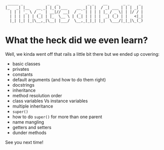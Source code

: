 ```
 _____ _           _   _             _ _    __       _ _    _ 
|_   _| |__   __ _| |_( )___    __ _| | |  / _| ___ | | | _| |
  | | | '_ \ / _` | __|// __|  / _` | | | | |_ / _ \| | |/ / |
  | | | | | | (_| | |_  \__ \ | (_| | | | |  _| (_) | |   <|_|
  |_| |_| |_|\__,_|\__| |___/  \__,_|_|_| |_|  \___/|_|_|\_(_)
```

# What the heck did we even learn?

Well, we kinda went off that rails a little bit there but we ended up covering:
* basic classes
* privates
* constants
* default arguments (and how to do them right)
* docstrings
* inheritance
* method resolution order
* class variables Vs instance variables
* multiple inheritance
* `super()`
* how to do `super()` for more than one parent
* name mangling
* getters and setters
* dunder methods

See you next time!